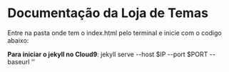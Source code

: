 # Documentação da Loja de Temas

Entre na pasta onde tem o index.html pelo terminal e inicie com o codigo abaixo:

**Para iniciar o jekyll no Cloud9**: jekyll serve --host $IP --port $PORT --baseurl ''